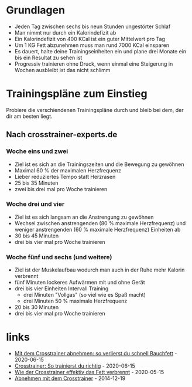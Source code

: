 # Grundlagen

* Jeden Tag zwischen sechs bis neun Stunden ungestörter Schlaf
* Man nimmt nur durch ein Kalorindefizit ab
* Ein Kalorindefizit von 400 KCal ist ein guter Mittelwert pro Tag
* Um 1 KG Fett abzunehmen muss man rund 7000 KCal einsparen
* Es dauert, halte deine Trainingseinheiten ein und plane drei Monate ein bis ein Resultat zu sehen ist
* Progressiv trainieren ohne Druck, wenn einmal eine Steigerung in Wochen ausbleibt ist das nicht schlimm

# Trainingspläne zum Einstieg

Probiere die verschiendenen Trainingspläne durch und bleib bei dem, der dir am besten liegt.

## Nach crosstrainer-experts.de

### Woche eins und zwei

* Ziel ist es sich an die Trainingszeiten und die Bewegung zu gewöhnen
* Maximal 60 % der maximalen Herzfrequenz
* Lieber reduziertes Tempo statt Herzrasen
* 25 bis 35 Minuten
* zwei bis drei mal pro Woche trainieren

### Woche drei und vier

* Ziel ist es sich langsam an die Anstrengung zu gewöhnen
* Wechsel zwischen anstrengenden (80 % maximale Herzfrequenz) und weniger anstrengenden (60 % maximale Herzfrequenz) Einheiten ab
* 30 bis 45 Minuten
* drei bis vier mal pro Woche trainieren

### Woche fünf und sechs (und weitere)

* Ziel ist der Muskelaufbau wodurch man auch in der Ruhe mehr Kalorin verbrennt
* fünf Minuten lockeres Aufwärmen mit und ohne Gerät
* drei bis vier Einheiten Intervall Training
    * drei Minuten "Vollgas" (so viel wie es Spaß macht)
    * drei Minuten 50 % maximale Herzfrequenz
* 20 bis 30 Minuten
* drei bis vier mal pro Woche trainieren

# links

* [Mit dem Crosstrainer abnehmen: so verlierst du schnell Bauchfett](https://my-crosstrainer.de/crosstrainer-abnehmen/) - 2020-06-15
* [Crosstrainer: So trainierst du richtig](https://www.fitforfun.de/sport/fitness-studio/crosstrainer-so-trainieren-sie-richtig_aid_6992.html) - 2020-06-15
* [Wie der Crosstrainer effektiv das Fett verbrennt](https://www.sat1.de/ratgeber/abnehmen/fettverbrennung-stoffwechsel/mit-dem-crosstrainer-abnehmen-schonend-und-effektiv) - 2020-05-15
* [Abnehmen mit dem Crosstrainer](https://mein-pulsschlag.de/Artikel/Traingsplaene/Abnehmen-mit-dem-Crosstrainer/34) - 2014-12-19
